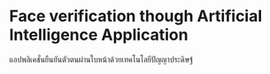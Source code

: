 # Face verification though Artificial Intelligence Application

แอปพลิเคชั่นยืนยันตัวตนผ่านใบหน้าด้วยเทคโนโลยีปัญญาประดิษฐ์


